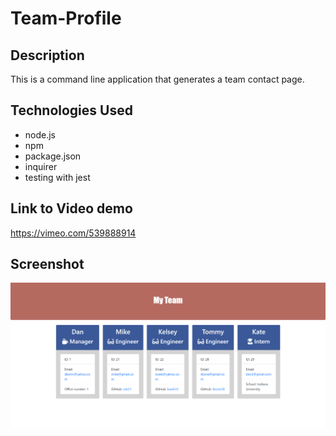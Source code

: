 # Team-Profile

## Description
This is a command line application that generates a team contact page.

## Technologies Used
- node.js
- npm 
- package.json
- inquirer
- testing with jest

## Link to Video demo
https://vimeo.com/539888914

## Screenshot

<img src = "./Screenshot (16).png">